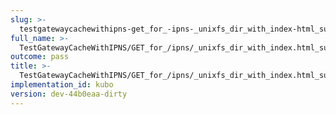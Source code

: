 ```yaml
---
slug: >-
  testgatewaycachewithipns-get_for_-ipns-_unixfs_dir_with_index-html_succeeds-header_etag
full_name: >-
  TestGatewayCacheWithIPNS/GET_for_/ipns/_unixfs_dir_with_index.html_succeeds/Header_Etag
outcome: pass
title: >-
  TestGatewayCacheWithIPNS/GET_for_/ipns/_unixfs_dir_with_index.html_succeeds/Header_Etag
implementation_id: kubo
version: dev-44b0eaa-dirty
---
```


